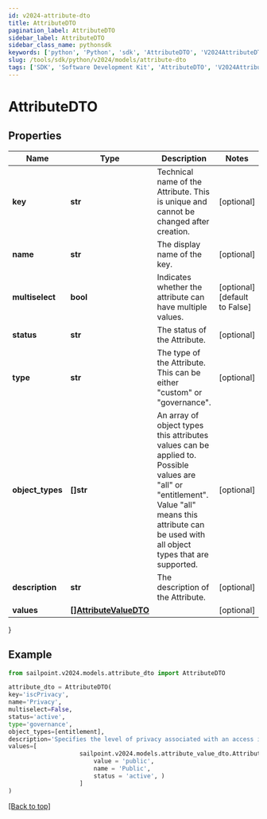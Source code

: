 ```yaml
---
id: v2024-attribute-dto
title: AttributeDTO
pagination_label: AttributeDTO
sidebar_label: AttributeDTO
sidebar_class_name: pythonsdk
keywords: ['python', 'Python', 'sdk', 'AttributeDTO', 'V2024AttributeDTO'] 
slug: /tools/sdk/python/v2024/models/attribute-dto
tags: ['SDK', 'Software Development Kit', 'AttributeDTO', 'V2024AttributeDTO']
---
```


# AttributeDTO


## Properties

Name | Type | Description | Notes
------------ | ------------- | ------------- | -------------
**key** | **str** | Technical name of the Attribute. This is unique and cannot be changed after creation. | [optional] 
**name** | **str** | The display name of the key. | [optional] 
**multiselect** | **bool** | Indicates whether the attribute can have multiple values. | [optional] [default to False]
**status** | **str** | The status of the Attribute. | [optional] 
**type** | **str** | The type of the Attribute. This can be either \"custom\" or \"governance\". | [optional] 
**object_types** | **[]str** | An array of object types this attributes values can be applied to. Possible values are \"all\" or \"entitlement\". Value \"all\" means this attribute can be used with all object types that are supported. | [optional] 
**description** | **str** | The description of the Attribute. | [optional] 
**values** | [**[]AttributeValueDTO**](attribute-value-dto) |  | [optional] 
}

## Example

```python
from sailpoint.v2024.models.attribute_dto import AttributeDTO

attribute_dto = AttributeDTO(
key='iscPrivacy',
name='Privacy',
multiselect=False,
status='active',
type='governance',
object_types=[entitlement],
description='Specifies the level of privacy associated with an access item.',
values=[
                    sailpoint.v2024.models.attribute_value_dto.AttributeValueDTO(
                        value = 'public', 
                        name = 'Public', 
                        status = 'active', )
                    ]
)

```
[[Back to top]](#) 

